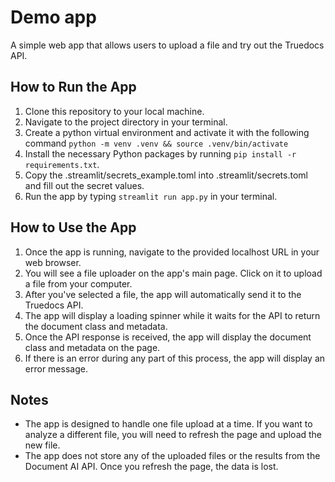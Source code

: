 # Demo app

A simple web app that allows users to upload a file and try out the Truedocs API.

## How to Run the App

1. Clone this repository to your local machine.
1. Navigate to the project directory in your terminal.
1. Create a python virtual environment and activate it with the following command `python -m venv .venv && source .venv/bin/activate`
1. Install the necessary Python packages by running `pip install -r requirements.txt`.
1. Copy the .streamlit/secrets_example.toml into .streamlit/secrets.toml and fill out the secret values.
1. Run the app by typing `streamlit run app.py` in your terminal.

## How to Use the App

1. Once the app is running, navigate to the provided localhost URL in your web browser.
2. You will see a file uploader on the app's main page. Click on it to upload a file from your computer.
3. After you've selected a file, the app will automatically send it to the Truedocs API.
4. The app will display a loading spinner while it waits for the API to return the document class and metadata.
5. Once the API response is received, the app will display the document class and metadata on the page.
6. If there is an error during any part of this process, the app will display an error message.

## Notes

- The app is designed to handle one file upload at a time. If you want to analyze a different file, you will need to refresh the page and upload the new file.
- The app does not store any of the uploaded files or the results from the Document AI API. Once you refresh the page, the data is lost.
